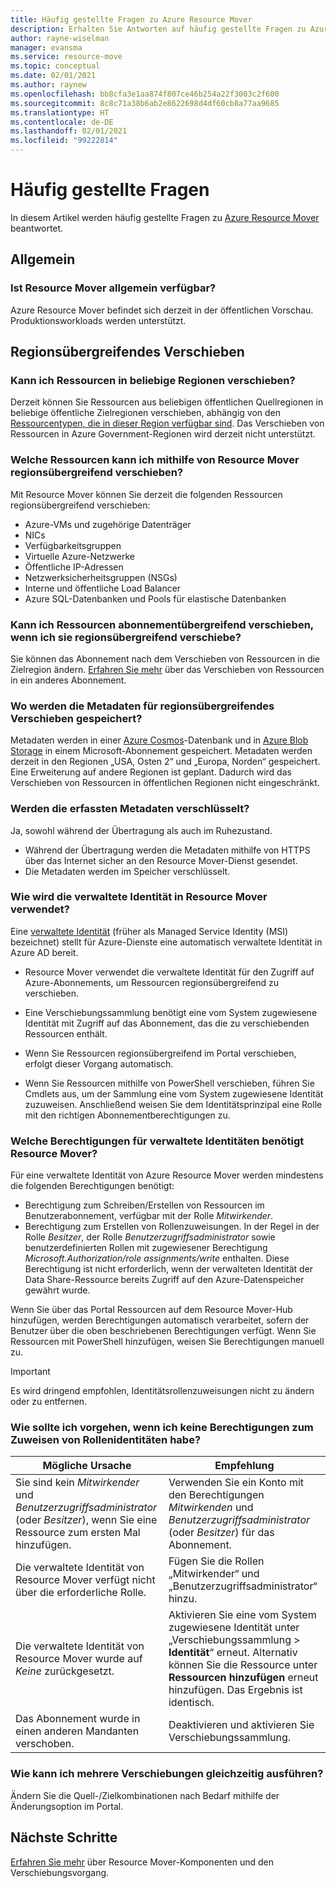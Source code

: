 ```yaml
---
title: Häufig gestellte Fragen zu Azure Resource Mover
description: Erhalten Sie Antworten auf häufig gestellte Fragen zu Azure Resource Mover.
author: rayne-wiselman
manager: evansma
ms.service: resource-move
ms.topic: conceptual
ms.date: 02/01/2021
ms.author: raynew
ms.openlocfilehash: bb8cfa3e1aa874f807ce46b254a22f3003c2f600
ms.sourcegitcommit: 8c8c71a38b6ab2e8622698d4df60cb8a77aa9685
ms.translationtype: HT
ms.contentlocale: de-DE
ms.lasthandoff: 02/01/2021
ms.locfileid: "99222814"
---
```

# <a name="common-questions"></a>Häufig gestellte Fragen

In diesem Artikel werden häufig gestellte Fragen zu [Azure Resource Mover](overview.md) beantwortet.

## <a name="general"></a>Allgemein

### <a name="is-resource-mover-generally-available"></a>Ist Resource Mover allgemein verfügbar?

Azure Resource Mover befindet sich derzeit in der öffentlichen Vorschau. Produktionsworkloads werden unterstützt.



## <a name="moving-across-regions"></a>Regionsübergreifendes Verschieben

### <a name="can-i-move-resources-across-any-regions"></a>Kann ich Ressourcen in beliebige Regionen verschieben?

Derzeit können Sie Ressourcen aus beliebigen öffentlichen Quellregionen in beliebige öffentliche Zielregionen verschieben, abhängig von den [Ressourcentypen, die in dieser Region verfügbar sind](https://azure.microsoft.com/global-infrastructure/services/). Das Verschieben von Ressourcen in Azure Government-Regionen wird derzeit nicht unterstützt.

### <a name="what-resources-can-i-move-across-regions-using-resource-mover"></a>Welche Ressourcen kann ich mithilfe von Resource Mover regionsübergreifend verschieben?

Mit Resource Mover können Sie derzeit die folgenden Ressourcen regionsübergreifend verschieben:

- Azure-VMs und zugehörige Datenträger
- NICs
- Verfügbarkeitsgruppen 
- Virtuelle Azure-Netzwerke 
- Öffentliche IP-Adressen
- Netzwerksicherheitsgruppen (NSGs)
- Interne und öffentliche Load Balancer 
- Azure SQL-Datenbanken und Pools für elastische Datenbanken


### <a name="can-i-move-resources-across-subscriptions-when-i-move-them-across-regions"></a>Kann ich Ressourcen abonnementübergreifend verschieben, wenn ich sie regionsübergreifend verschiebe?

Sie können das Abonnement nach dem Verschieben von Ressourcen in die Zielregion ändern. [Erfahren Sie mehr](../azure-resource-manager/management/move-resource-group-and-subscription.md) über das Verschieben von Ressourcen in ein anderes Abonnement. 

### <a name="where-is-the-metadata-for-moving-across-regions-stored"></a>Wo werden die Metadaten für regionsübergreifendes Verschieben gespeichert?

Metadaten werden in einer [Azure Cosmos](../cosmos-db/database-encryption-at-rest.md)-Datenbank und in [Azure Blob Storage](../storage/common/storage-service-encryption.md) in einem Microsoft-Abonnement gespeichert. Metadaten werden derzeit in den Regionen „USA, Osten 2“ und „Europa, Norden“ gespeichert. Eine Erweiterung auf andere Regionen ist geplant. Dadurch wird das Verschieben von Ressourcen in öffentlichen Regionen nicht eingeschränkt.

### <a name="is-the-collected-metadata-encrypted"></a>Werden die erfassten Metadaten verschlüsselt?

Ja, sowohl während der Übertragung als auch im Ruhezustand.
- Während der Übertragung werden die Metadaten mithilfe von HTTPS über das Internet sicher an den Resource Mover-Dienst gesendet.
- Die Metadaten werden im Speicher verschlüsselt.

### <a name="how-is-managed-identity-used-in-resource-mover"></a>Wie wird die verwaltete Identität in Resource Mover verwendet?

Eine [verwaltete Identität](../active-directory/managed-identities-azure-resources/overview.md) (früher als Managed Service Identity (MSI) bezeichnet) stellt für Azure-Dienste eine automatisch verwaltete Identität in Azure AD bereit.
- Resource Mover verwendet die verwaltete Identität für den Zugriff auf Azure-Abonnements, um Ressourcen regionsübergreifend zu verschieben.
- Eine Verschiebungssammlung benötigt eine vom System zugewiesene Identität mit Zugriff auf das Abonnement, das die zu verschiebenden Ressourcen enthält.

- Wenn Sie Ressourcen regionsübergreifend im Portal verschieben, erfolgt dieser Vorgang automatisch.
- Wenn Sie Ressourcen mithilfe von PowerShell verschieben, führen Sie Cmdlets aus, um der Sammlung eine vom System zugewiesene Identität zuzuweisen. Anschließend weisen Sie dem Identitätsprinzipal eine Rolle mit den richtigen Abonnementberechtigungen zu. 

### <a name="what-managed-identity-permissions-does-resource-mover-need"></a>Welche Berechtigungen für verwaltete Identitäten benötigt Resource Mover?

Für eine verwaltete Identität von Azure Resource Mover werden mindestens die folgenden Berechtigungen benötigt: 

- Berechtigung zum Schreiben/Erstellen von Ressourcen im Benutzerabonnement, verfügbar mit der Rolle *Mitwirkender*. 
- Berechtigung zum Erstellen von Rollenzuweisungen. In der Regel in der Rolle *Besitzer*, der Rolle *Benutzerzugriffsadministrator* sowie benutzerdefinierten Rollen mit zugewiesener Berechtigung *Microsoft.Authorization/role assignments/write* enthalten. Diese Berechtigung ist nicht erforderlich, wenn der verwalteten Identität der Data Share-Ressource bereits Zugriff auf den Azure-Datenspeicher gewährt wurde. 
 
Wenn Sie über das Portal Ressourcen auf dem Resource Mover-Hub hinzufügen, werden Berechtigungen automatisch verarbeitet, sofern der Benutzer über die oben beschriebenen Berechtigungen verfügt. Wenn Sie Ressourcen mit PowerShell hinzufügen, weisen Sie Berechtigungen manuell zu.

> [!IMPORTANT]
> Es wird dringend empfohlen, Identitätsrollenzuweisungen nicht zu ändern oder zu entfernen. 

### <a name="what-should-i-do-if-i-dont-have-permissions-to-assign-role-identity"></a>Wie sollte ich vorgehen, wenn ich keine Berechtigungen zum Zuweisen von Rollenidentitäten habe?

**Mögliche Ursache** | **Empfehlung**
--- | ---
Sie sind kein *Mitwirkender* und *Benutzerzugriffsadministrator* (oder *Besitzer*), wenn Sie eine Ressource zum ersten Mal hinzufügen. | Verwenden Sie ein Konto mit den Berechtigungen *Mitwirkenden* und *Benutzerzugriffsadministrator* (oder *Besitzer*) für das Abonnement.
Die verwaltete Identität von Resource Mover verfügt nicht über die erforderliche Rolle. | Fügen Sie die Rollen „Mitwirkender“ und „Benutzerzugriffsadministrator“ hinzu.
Die verwaltete Identität von Resource Mover wurde auf *Keine* zurückgesetzt. | Aktivieren Sie eine vom System zugewiesene Identität unter „Verschiebungssammlung > **Identität**“ erneut. Alternativ können Sie die Ressource unter **Ressourcen hinzufügen** erneut hinzufügen. Das Ergebnis ist identisch.  
Das Abonnement wurde in einen anderen Mandanten verschoben. | Deaktivieren und aktivieren Sie Verschiebungssammlung.

### <a name="how-can-i-do-multiple-moves-together"></a>Wie kann ich mehrere Verschiebungen gleichzeitig ausführen?

Ändern Sie die Quell-/Zielkombinationen nach Bedarf mithilfe der Änderungsoption im Portal.

## <a name="next-steps"></a>Nächste Schritte

[Erfahren Sie mehr](about-move-process.md) über Resource Mover-Komponenten und den Verschiebungsvorgang.
